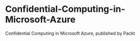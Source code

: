 # Confidential-Computing-in-Microsoft-Azure
Confidential Computing in Microsoft Azure, published by Packt
